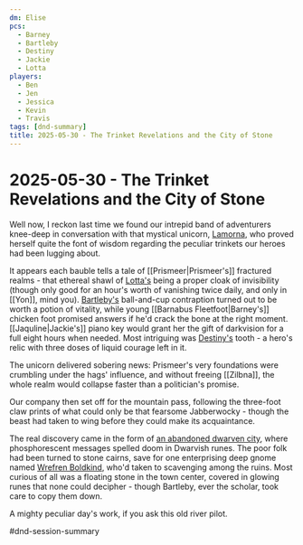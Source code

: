 ```yaml
---
dm: Elise
pcs:
  - Barney
  - Bartleby
  - Destiny
  - Jackie
  - Lotta
players:
  - Ben
  - Jen
  - Jessica
  - Kevin
  - Travis
tags: [dnd-summary]
title: 2025-05-30 - The Trinket Revelations and the City of Stone
---
```


# 2025-05-30 - The Trinket Revelations and the City of Stone

Well now, I reckon last time we found our intrepid band of adventurers knee-deep in conversation with that mystical unicorn, [Lamorna](Lamorna.md), who proved herself quite the font of wisdom regarding the peculiar trinkets our heroes had been lugging about.

It appears each bauble tells a tale of [[Prismeer|Prismeer's]] fractured realms - that ethereal shawl of [Lotta's](Lotta%20Corzaren.md) being a proper cloak of invisibility (though only good for an hour's worth of vanishing twice daily, and only in [[Yon]], mind you). [Bartleby's](Bartleby%20the%20Bard.md) ball-and-cup contraption turned out to be worth a potion of vitality, while young [[Barnabus Fleetfoot|Barney's]] chicken foot promised answers if he'd crack the bone at the right moment. [[Jaquline|Jackie's]] piano key would grant her the gift of darkvision for a full eight hours when needed. Most intriguing was [Destiny's](Destin-y%20Dub.md) tooth - a hero's relic with three doses of liquid courage left in it.

The unicorn delivered sobering news: Prismeer's very foundations were crumbling under the hags' influence, and without freeing [[Zilbna]], the whole realm would collapse faster than a politician's promise.

Our company then set off for the mountain pass, following the three-foot claw prints of what could only be that fearsome Jabberwocky - though the beast had taken to wing before they could make its acquaintance.

The real discovery came in the form of [an abandoned dwarven city](Abandoned%20Dwarven%20City.md), where phosphorescent messages spelled doom in Dwarvish runes. The poor folk had been turned to stone cairns, save for one enterprising deep gnome named [Wrefren Boldkind](Wrefren%20Boldkind.md), who'd taken to scavenging among the ruins. Most curious of all was a floating stone in the town center, covered in glowing runes that none could decipher - though Bartleby, ever the scholar, took care to copy them down.

A mighty peculiar day's work, if you ask this old river pilot.

#dnd-session-summary
